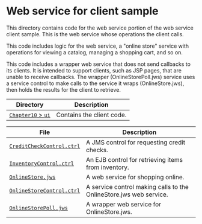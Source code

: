# Web service for client sample

This directory contains code for the web service portion of the web service client sample. This is the web service whose operations the client calls.

This code includes logic for the web service, a "online store" service with operations for viewing a catalog, managing a shopping cart, and so on. 

This code includes a wrapper web service that does not send callbacks to its clients. It is intended to support clients, such as JSP pages, that are unable to receive callbacks. The wrapper (OnlineStorePoll.jws) service uses a service control to make calls to the service it wraps (OnlineStore.jws), then holds the results for the client to retrieve.

Directory | Description
--------- | -----------
[`Chapter10` > `ui`](Chapter10/ui) | Contains the client code.

File | Description
--------- | -----------
[`CreditCheckControl.ctrl`](CreditCheckControl.ctrl) | A JMS control for requesting credit checks.
[`InventoryControl.ctrl`](InventoryControl.ctrl) | An EJB control for retrieving items from inventory.
[`OnlineStore.jws`](OnlineStore.jws) | A web service for shopping online.
[`OnlineStoreControl.ctrl`](OnlineStoreControl.ctrl) | A service control making calls to the OnlineStore.jws web service.
[`OnlineStorePoll.jws`](OnlineStorePoll.jws) | A wrapper web service for OnlineStore.jws.
